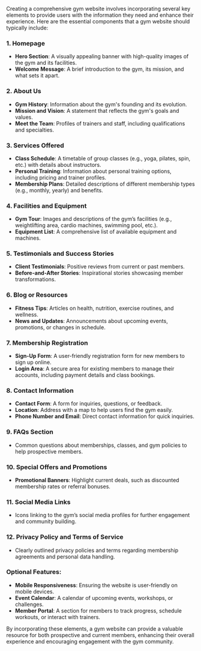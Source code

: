 Creating a comprehensive gym website involves incorporating several key elements to provide users with the information they need and enhance their experience. Here are the essential components that a gym website should typically include:

### 1. **Homepage**
   - **Hero Section**: A visually appealing banner with high-quality images of the gym and its facilities.
   - **Welcome Message**: A brief introduction to the gym, its mission, and what sets it apart.

### 2. **About Us**
   - **Gym History**: Information about the gym's founding and its evolution.
   - **Mission and Vision**: A statement that reflects the gym's goals and values.
   - **Meet the Team**: Profiles of trainers and staff, including qualifications and specialties.

### 3. **Services Offered**
   - **Class Schedule**: A timetable of group classes (e.g., yoga, pilates, spin, etc.) with details about instructors.
   - **Personal Training**: Information about personal training options, including pricing and trainer profiles.
   - **Membership Plans**: Detailed descriptions of different membership types (e.g., monthly, yearly) and benefits.

### 4. **Facilities and Equipment**
   - **Gym Tour**: Images and descriptions of the gym’s facilities (e.g., weightlifting area, cardio machines, swimming pool, etc.).
   - **Equipment List**: A comprehensive list of available equipment and machines.

### 5. **Testimonials and Success Stories**
   - **Client Testimonials**: Positive reviews from current or past members.
   - **Before-and-After Stories**: Inspirational stories showcasing member transformations.

### 6. **Blog or Resources**
   - **Fitness Tips**: Articles on health, nutrition, exercise routines, and wellness.
   - **News and Updates**: Announcements about upcoming events, promotions, or changes in schedule.

### 7. **Membership Registration**
   - **Sign-Up Form**: A user-friendly registration form for new members to sign up online.
   - **Login Area**: A secure area for existing members to manage their accounts, including payment details and class bookings.

### 8. **Contact Information**
   - **Contact Form**: A form for inquiries, questions, or feedback.
   - **Location**: Address with a map to help users find the gym easily.
   - **Phone Number and Email**: Direct contact information for quick inquiries.

### 9. **FAQs Section**
   - Common questions about memberships, classes, and gym policies to help prospective members.

### 10. **Special Offers and Promotions**
   - **Promotional Banners**: Highlight current deals, such as discounted membership rates or referral bonuses.

### 11. **Social Media Links**
   - Icons linking to the gym’s social media profiles for further engagement and community building.

### 12. **Privacy Policy and Terms of Service**
   - Clearly outlined privacy policies and terms regarding membership agreements and personal data handling.

### Optional Features:
- **Mobile Responsiveness**: Ensuring the website is user-friendly on mobile devices.
- **Event Calendar**: A calendar of upcoming events, workshops, or challenges.
- **Member Portal**: A section for members to track progress, schedule workouts, or interact with trainers.

By incorporating these elements, a gym website can provide a valuable resource for both prospective and current members, enhancing their overall experience and encouraging engagement with the gym community.